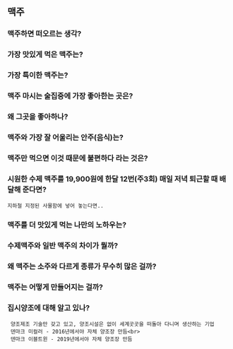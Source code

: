 맥주
---------------------
### 맥주하면 떠오르는 생각?

### 가장 맛있게 먹은  맥주는?

### 가장 특이한 맥주는?

### 맥주 마시는 술집중에 가장 좋아한는 곳은?

### 왜 그곳을 좋아하나?

### 맥주와 가장 잘 어울리는 안주(음식)는?

### 맥주만 먹으면 이것 때문에 불편하다 라는 것은?

### 시원한 수제 맥주를 19,900원에 한달 12번(주3회) 매일 저녁 퇴근할 때 배달해 준다면?
    지하철 지정된 사물함에 넣어 놓는다면..
### 맥주를 더 맛있게 먹는 나만의 노하우는?

### 수제맥주와 일반 맥주의 차이가 뭘까?

### 왜 맥주는 소주와 다르게 종류가 무수히 많은 걸까?
### 맥주는 어떻게 만들어지는 걸까?

### 집시양조에 대해 알고 있나?
     양조제조 기술만 갖고 있고, 양조시설은 없이 세계곳곳을 떠돌아 다니며 생산하는 기업
     덴마크 미컬러 - 2016년에서야 자체 양조장 만듬<br>
     덴마크 이블트윈 - 2019년에서야 자체 양조장 만듬
     

